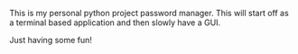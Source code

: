 This is my personal python project password manager. This will start off as a terminal based application and then slowly have a GUI. 

Just having some fun!